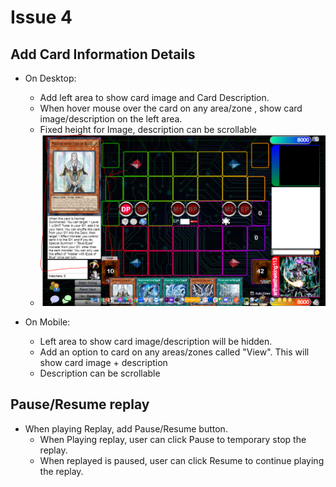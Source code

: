 # Issue 4

## Add Card Information Details

- On Desktop:
    - Add left area to show card image and Card Description.
    - When hover mouse over the card on any area/zone , show card image/description on the left area.
    - Fixed height for Image, description can be scrollable
    - ![image](issue-image/card-info.PNG)

- On Mobile:
    - Left area to show card image/description will be hidden.
    - Add an option to card on any areas/zones called "View". This will show card image + description
    - Description can be scrollable

## Pause/Resume replay

- When playing Replay, add Pause/Resume button.
    - When Playing replay, user can click Pause to temporary stop the replay.
    - When replayed is paused, user can click Resume to continue playing the replay.